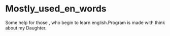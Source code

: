 # Mostly_used_en_words
Some help for those , who begin to learn english.Program is made with think about my Daughter.

